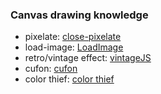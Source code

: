 ### Canvas drawing knowledge

* pixelate: [close-pixelate](https://github.com/desandro/close-pixelate)
* load-image: [LoadImage](https://github.com/blueimp/JavaScript-Load-Image)
* retro/vintage effect: [vintageJS](https://github.com/rendro/vintageJS)
* cufon: [cufon](https://github.com/sorccu/cufon/blob/master/js/cufon.js)
* color thief: [color thief](https://github.com/sorccu/cufon/blob/master/js/cufon.js)
